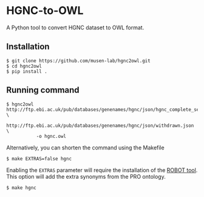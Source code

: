 # HGNC-to-OWL

A Python tool to convert HGNC dataset to OWL format.

## Installation
```
$ git clone https://github.com/musen-lab/hgnc2owl.git
$ cd hgnc2owl
$ pip install .
```

## Running command
```
$ hgnc2owl http://ftp.ebi.ac.uk/pub/databases/genenames/hgnc/json/hgnc_complete_set.json \
           http://ftp.ebi.ac.uk/pub/databases/genenames/hgnc/json/withdrawn.json \
           -o hgnc.owl
```

Alternatively, you can shorten the command using the Makefile
```
$ make EXTRAS=false hgnc
```

Enabling the `EXTRAS` parameter will require the installation of the [ROBOT tool](http://robot.obolibrary.org/). This option will add the extra synonyms from the PRO ontology.
```
$ make hgnc
```

